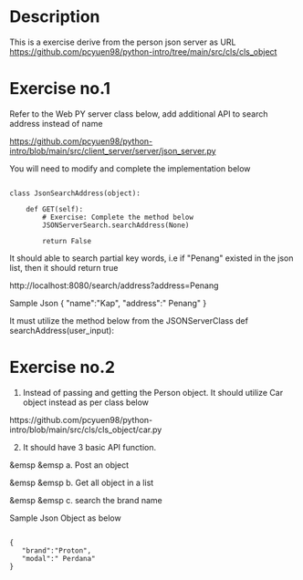 # Description
This is a exercise derive from the person json server as URL https://github.com/pcyuen98/python-intro/tree/main/src/cls/cls_object

# Exercise no.1 
Refer to the Web PY server class below, add additional API to search address instead of name <p>
https://github.com/pcyuen98/python-intro/blob/main/src/client_server/server/json_server.py

You will need to modify and complete the implementation below 

````

class JsonSearchAddress(object):
    
    def GET(self):
        # Exercise: Complete the method below 
        JSONServerSearch.searchAddress(None)
        
        return False
````

It should able to search partial key words, i.e if "Penang" existed in the json list, then it should return true

http://localhost:8080/search/address?address=Penang

Sample Json
{
   "name":"Kap",
   "address":" Penang"
}

It must utilize the method below from the JSONServerClass
def searchAddress(user_input):

# Exercise no.2 
1. Instead of passing and getting the Person object. It should utilize Car object instead as per class below
<p>
https://github.com/pcyuen98/python-intro/blob/main/src/cls/cls_object/car.py

2. It should have 3 basic API function.

&emsp &emsp a. Post an object

&emsp &emsp b. Get all object in a list

&emsp &emsp c. search the brand name

Sample Json Object as below

````

{
   "brand":"Proton",
   "modal":" Perdana"
}

````